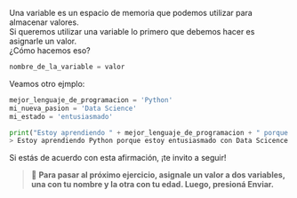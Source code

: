 Una variable es un espacio de memoria que podemos utilizar para almacenar valores.<br>
Si queremos utilizar una variable lo primero que debemos hacer es asignarle un valor.<br>
¿Cómo hacemos eso?<br>

``` python
nombre_de_la_variable = valor
```
Veamos otro ejmplo:<br>

``` python
mejor_lenguaje_de_programacion = 'Python'
mi_nueva_pasion = 'Data Science'
mi_estado = 'entusiasmado'

print("Estoy aprendiendo " + mejor_lenguaje_de_programacion + " porque estoy " + mi_estado + " con " + mi_nueva_pasion)
> Estoy aprendiendo Python porque estoy entusiasmado con Data Scicence
```

Si estás de acuerdo con esta afirmación, ¡te invito a seguir!

> :memo: **Para pasar al próximo ejercicio, asignale un valor a dos variables, una con tu nombre y la otra con tu edad. Luego, presioná Enviar.**